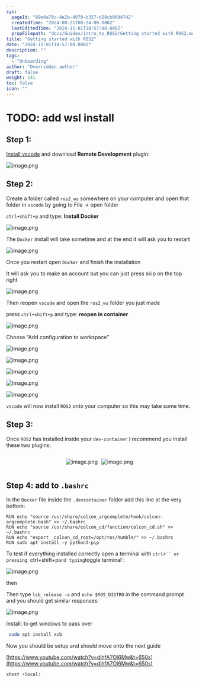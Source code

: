 ```yaml
---
sys:
  pageId: "89e0a78c-4e2b-4070-b327-d28cb0694742"
  createdTime: "2024-08-21T00:24:00.000Z"
  lastEditedTime: "2024-11-01T18:57:00.000Z"
  propFilepath: "docs/Guides/intro_to_ROS2/Getting started with ROS2.md"
title: "Getting started with ROS2"
date: "2024-11-01T18:57:00.000Z"
description: ""
tags:
  - "Onboarding"
author: "Overridden author"
draft: false
weight: 141
toc: false
icon: ""
---
```


# TODO: add wsl install

## Step 1:

[Install vscode](https://code.visualstudio.com/download) and download **Remote Development** plugin:

![image.png](https://prod-files-secure.s3.us-west-2.amazonaws.com/d518164a-d88e-44d1-a4ee-3adb3bd8bce0/efb52993-1881-4a40-b95e-6f020334f022/image.png?X-Amz-Algorithm=AWS4-HMAC-SHA256&X-Amz-Content-Sha256=UNSIGNED-PAYLOAD&X-Amz-Credential=ASIAZI2LB466RWVCLZF3%2F20250304%2Fus-west-2%2Fs3%2Faws4_request&X-Amz-Date=20250304T190217Z&X-Amz-Expires=3600&X-Amz-Security-Token=IQoJb3JpZ2luX2VjELv%2F%2F%2F%2F%2F%2F%2F%2F%2F%2FwEaCXVzLXdlc3QtMiJHMEUCIDO%2FXwT%2BRz7d%2FBF5SZXSSHcrw4%2BAGweeCo%2B00ici4n8vAiEAqH7oQ8WP5O17Nz1xl6spqIHfFRu8p9Eg509o9GCYrZUqiAQI9P%2F%2F%2F%2F%2F%2F%2F%2F%2F%2FARAAGgw2Mzc0MjMxODM4MDUiDJhwEvlPC0WBtlb7syrcA5bz3wWlm6vjiuxSNlGvn7lFXOsE0zHXwZvjqdyqAT%2B4DddizlHResvyfOXmjX3rEbyMGpf5W0K6BHGJF7I%2FMDd3umXsCK0X7A%2FeZ9LK1XI%2Fga8AJ6q0YYJpBHy6xHRky%2FgPW0BjZp5Op46xuORHeTLW3ISmuknDvCHFNmaL41%2FwBBS0a2mXto5Z%2BmR78%2FlJUKBCEeG2nMb8WNAgsYr4Q%2BB%2F9bycavTrw0EPEXPfzdp19JKzlcchbruxErOG1hNFMP3mj7ZL5u6PhTs%2FwIxTTeS7vd9%2BeYJLLdPxICVRccbjMoF9bNWDcnrI%2FBIaEEjF340iy%2FS3xuCb1csazHpSqPDlxKwESZgQZsyvSiu7S2mQor3fpBi07K4ZIOeI7A4ZZGikWAQ5Wt38KMdsHJnFD2ktxis9X%2BzPvvML4OzWtSj72TBfmDJzCc%2Bp%2BW%2BoDtjdXAtxMOXepoiduQXVSLR2yypNsh0kadqkf7DaeUP%2FsNKlq51ILH8gmL821nN6CvG0lV1TtbhfjEDBH8SLJUqvDFFAbUh6btvg6zBGzUQkGF7gCCs57fV6HIl52uV5gKHaYvx3rMtWhUEV5lRMfZRUstepe2wc%2B47DVF6pd%2FcckP16a%2BHAHXoy369xG0fBML%2BZnb4GOqUBs14B1t%2Faa3qEdu7Hk0pb%2F3ZHGAyGZ2VNIfB3eLlyeRrk6gvS%2B%2FQXVC4VfCkdSq5oCqJAGXZF1v1yWQkau5%2Bm7nsiCbLesuZc%2BOlOdtdyPEqY21tG3wXtJCp7caeAqQEpO5qLIUziPMEBtNmxuWAz9hDSYMIZ1yaA3PQV7pL6rcdB2gsgkEWQs%2Fm%2BDvoM4bV2gz89czxha1j567nWy8BnM5Xp7hCm&X-Amz-Signature=35b10d94d2256192254c6eca20781837c804130121672802ba4b395a6c7ec258&X-Amz-SignedHeaders=host&x-id=GetObject)

## Step 2:

Create a folder called `ros2_ws` somewhere on your computer and open that folder in `vscode` by going to File → open folder 

`ctrl+shift+p` and type: **Install Docker**

![image.png](https://prod-files-secure.s3.us-west-2.amazonaws.com/d518164a-d88e-44d1-a4ee-3adb3bd8bce0/2269dc0e-1cd5-47ff-bceb-c04ad9b2eab0/image.png?X-Amz-Algorithm=AWS4-HMAC-SHA256&X-Amz-Content-Sha256=UNSIGNED-PAYLOAD&X-Amz-Credential=ASIAZI2LB466RWVCLZF3%2F20250304%2Fus-west-2%2Fs3%2Faws4_request&X-Amz-Date=20250304T190217Z&X-Amz-Expires=3600&X-Amz-Security-Token=IQoJb3JpZ2luX2VjELv%2F%2F%2F%2F%2F%2F%2F%2F%2F%2FwEaCXVzLXdlc3QtMiJHMEUCIDO%2FXwT%2BRz7d%2FBF5SZXSSHcrw4%2BAGweeCo%2B00ici4n8vAiEAqH7oQ8WP5O17Nz1xl6spqIHfFRu8p9Eg509o9GCYrZUqiAQI9P%2F%2F%2F%2F%2F%2F%2F%2F%2F%2FARAAGgw2Mzc0MjMxODM4MDUiDJhwEvlPC0WBtlb7syrcA5bz3wWlm6vjiuxSNlGvn7lFXOsE0zHXwZvjqdyqAT%2B4DddizlHResvyfOXmjX3rEbyMGpf5W0K6BHGJF7I%2FMDd3umXsCK0X7A%2FeZ9LK1XI%2Fga8AJ6q0YYJpBHy6xHRky%2FgPW0BjZp5Op46xuORHeTLW3ISmuknDvCHFNmaL41%2FwBBS0a2mXto5Z%2BmR78%2FlJUKBCEeG2nMb8WNAgsYr4Q%2BB%2F9bycavTrw0EPEXPfzdp19JKzlcchbruxErOG1hNFMP3mj7ZL5u6PhTs%2FwIxTTeS7vd9%2BeYJLLdPxICVRccbjMoF9bNWDcnrI%2FBIaEEjF340iy%2FS3xuCb1csazHpSqPDlxKwESZgQZsyvSiu7S2mQor3fpBi07K4ZIOeI7A4ZZGikWAQ5Wt38KMdsHJnFD2ktxis9X%2BzPvvML4OzWtSj72TBfmDJzCc%2Bp%2BW%2BoDtjdXAtxMOXepoiduQXVSLR2yypNsh0kadqkf7DaeUP%2FsNKlq51ILH8gmL821nN6CvG0lV1TtbhfjEDBH8SLJUqvDFFAbUh6btvg6zBGzUQkGF7gCCs57fV6HIl52uV5gKHaYvx3rMtWhUEV5lRMfZRUstepe2wc%2B47DVF6pd%2FcckP16a%2BHAHXoy369xG0fBML%2BZnb4GOqUBs14B1t%2Faa3qEdu7Hk0pb%2F3ZHGAyGZ2VNIfB3eLlyeRrk6gvS%2B%2FQXVC4VfCkdSq5oCqJAGXZF1v1yWQkau5%2Bm7nsiCbLesuZc%2BOlOdtdyPEqY21tG3wXtJCp7caeAqQEpO5qLIUziPMEBtNmxuWAz9hDSYMIZ1yaA3PQV7pL6rcdB2gsgkEWQs%2Fm%2BDvoM4bV2gz89czxha1j567nWy8BnM5Xp7hCm&X-Amz-Signature=710af8611c6fb835e3e45ca498dc3698103147a5281bfd948a14775dc8680040&X-Amz-SignedHeaders=host&x-id=GetObject)

The `Docker` install will take sometime and at the end it will ask you to restart

![image.png](https://prod-files-secure.s3.us-west-2.amazonaws.com/d518164a-d88e-44d1-a4ee-3adb3bd8bce0/ed233f78-be33-4b1f-b89c-9c346c0e961e/image.png?X-Amz-Algorithm=AWS4-HMAC-SHA256&X-Amz-Content-Sha256=UNSIGNED-PAYLOAD&X-Amz-Credential=ASIAZI2LB466RWVCLZF3%2F20250304%2Fus-west-2%2Fs3%2Faws4_request&X-Amz-Date=20250304T190217Z&X-Amz-Expires=3600&X-Amz-Security-Token=IQoJb3JpZ2luX2VjELv%2F%2F%2F%2F%2F%2F%2F%2F%2F%2FwEaCXVzLXdlc3QtMiJHMEUCIDO%2FXwT%2BRz7d%2FBF5SZXSSHcrw4%2BAGweeCo%2B00ici4n8vAiEAqH7oQ8WP5O17Nz1xl6spqIHfFRu8p9Eg509o9GCYrZUqiAQI9P%2F%2F%2F%2F%2F%2F%2F%2F%2F%2FARAAGgw2Mzc0MjMxODM4MDUiDJhwEvlPC0WBtlb7syrcA5bz3wWlm6vjiuxSNlGvn7lFXOsE0zHXwZvjqdyqAT%2B4DddizlHResvyfOXmjX3rEbyMGpf5W0K6BHGJF7I%2FMDd3umXsCK0X7A%2FeZ9LK1XI%2Fga8AJ6q0YYJpBHy6xHRky%2FgPW0BjZp5Op46xuORHeTLW3ISmuknDvCHFNmaL41%2FwBBS0a2mXto5Z%2BmR78%2FlJUKBCEeG2nMb8WNAgsYr4Q%2BB%2F9bycavTrw0EPEXPfzdp19JKzlcchbruxErOG1hNFMP3mj7ZL5u6PhTs%2FwIxTTeS7vd9%2BeYJLLdPxICVRccbjMoF9bNWDcnrI%2FBIaEEjF340iy%2FS3xuCb1csazHpSqPDlxKwESZgQZsyvSiu7S2mQor3fpBi07K4ZIOeI7A4ZZGikWAQ5Wt38KMdsHJnFD2ktxis9X%2BzPvvML4OzWtSj72TBfmDJzCc%2Bp%2BW%2BoDtjdXAtxMOXepoiduQXVSLR2yypNsh0kadqkf7DaeUP%2FsNKlq51ILH8gmL821nN6CvG0lV1TtbhfjEDBH8SLJUqvDFFAbUh6btvg6zBGzUQkGF7gCCs57fV6HIl52uV5gKHaYvx3rMtWhUEV5lRMfZRUstepe2wc%2B47DVF6pd%2FcckP16a%2BHAHXoy369xG0fBML%2BZnb4GOqUBs14B1t%2Faa3qEdu7Hk0pb%2F3ZHGAyGZ2VNIfB3eLlyeRrk6gvS%2B%2FQXVC4VfCkdSq5oCqJAGXZF1v1yWQkau5%2Bm7nsiCbLesuZc%2BOlOdtdyPEqY21tG3wXtJCp7caeAqQEpO5qLIUziPMEBtNmxuWAz9hDSYMIZ1yaA3PQV7pL6rcdB2gsgkEWQs%2Fm%2BDvoM4bV2gz89czxha1j567nWy8BnM5Xp7hCm&X-Amz-Signature=ba9d5dbde8f4fd3c63128631901b50034c362c14b08aec220978d2df47279436&X-Amz-SignedHeaders=host&x-id=GetObject)

Once you restart open `Docker` and finish the installation

It will ask you to make an account but you can just press skip on the top right

![image.png](https://prod-files-secure.s3.us-west-2.amazonaws.com/d518164a-d88e-44d1-a4ee-3adb3bd8bce0/21010ad9-1659-4fd9-9f59-9932a09b2a3d/image.png?X-Amz-Algorithm=AWS4-HMAC-SHA256&X-Amz-Content-Sha256=UNSIGNED-PAYLOAD&X-Amz-Credential=ASIAZI2LB466RWVCLZF3%2F20250304%2Fus-west-2%2Fs3%2Faws4_request&X-Amz-Date=20250304T190217Z&X-Amz-Expires=3600&X-Amz-Security-Token=IQoJb3JpZ2luX2VjELv%2F%2F%2F%2F%2F%2F%2F%2F%2F%2FwEaCXVzLXdlc3QtMiJHMEUCIDO%2FXwT%2BRz7d%2FBF5SZXSSHcrw4%2BAGweeCo%2B00ici4n8vAiEAqH7oQ8WP5O17Nz1xl6spqIHfFRu8p9Eg509o9GCYrZUqiAQI9P%2F%2F%2F%2F%2F%2F%2F%2F%2F%2FARAAGgw2Mzc0MjMxODM4MDUiDJhwEvlPC0WBtlb7syrcA5bz3wWlm6vjiuxSNlGvn7lFXOsE0zHXwZvjqdyqAT%2B4DddizlHResvyfOXmjX3rEbyMGpf5W0K6BHGJF7I%2FMDd3umXsCK0X7A%2FeZ9LK1XI%2Fga8AJ6q0YYJpBHy6xHRky%2FgPW0BjZp5Op46xuORHeTLW3ISmuknDvCHFNmaL41%2FwBBS0a2mXto5Z%2BmR78%2FlJUKBCEeG2nMb8WNAgsYr4Q%2BB%2F9bycavTrw0EPEXPfzdp19JKzlcchbruxErOG1hNFMP3mj7ZL5u6PhTs%2FwIxTTeS7vd9%2BeYJLLdPxICVRccbjMoF9bNWDcnrI%2FBIaEEjF340iy%2FS3xuCb1csazHpSqPDlxKwESZgQZsyvSiu7S2mQor3fpBi07K4ZIOeI7A4ZZGikWAQ5Wt38KMdsHJnFD2ktxis9X%2BzPvvML4OzWtSj72TBfmDJzCc%2Bp%2BW%2BoDtjdXAtxMOXepoiduQXVSLR2yypNsh0kadqkf7DaeUP%2FsNKlq51ILH8gmL821nN6CvG0lV1TtbhfjEDBH8SLJUqvDFFAbUh6btvg6zBGzUQkGF7gCCs57fV6HIl52uV5gKHaYvx3rMtWhUEV5lRMfZRUstepe2wc%2B47DVF6pd%2FcckP16a%2BHAHXoy369xG0fBML%2BZnb4GOqUBs14B1t%2Faa3qEdu7Hk0pb%2F3ZHGAyGZ2VNIfB3eLlyeRrk6gvS%2B%2FQXVC4VfCkdSq5oCqJAGXZF1v1yWQkau5%2Bm7nsiCbLesuZc%2BOlOdtdyPEqY21tG3wXtJCp7caeAqQEpO5qLIUziPMEBtNmxuWAz9hDSYMIZ1yaA3PQV7pL6rcdB2gsgkEWQs%2Fm%2BDvoM4bV2gz89czxha1j567nWy8BnM5Xp7hCm&X-Amz-Signature=efcd69a79e30c2d7d010592ed5b30a916c8357f74abd3ea58505dd47402f6059&X-Amz-SignedHeaders=host&x-id=GetObject)

Then reopen `vscode` and open the `ros2_ws` folder you just made

press `ctrl+shift+p` and type: **reopen in container**

![image.png](https://prod-files-secure.s3.us-west-2.amazonaws.com/d518164a-d88e-44d1-a4ee-3adb3bd8bce0/4e93b8c2-41ad-488c-8095-c74205196118/image.png?X-Amz-Algorithm=AWS4-HMAC-SHA256&X-Amz-Content-Sha256=UNSIGNED-PAYLOAD&X-Amz-Credential=ASIAZI2LB466RWVCLZF3%2F20250304%2Fus-west-2%2Fs3%2Faws4_request&X-Amz-Date=20250304T190217Z&X-Amz-Expires=3600&X-Amz-Security-Token=IQoJb3JpZ2luX2VjELv%2F%2F%2F%2F%2F%2F%2F%2F%2F%2FwEaCXVzLXdlc3QtMiJHMEUCIDO%2FXwT%2BRz7d%2FBF5SZXSSHcrw4%2BAGweeCo%2B00ici4n8vAiEAqH7oQ8WP5O17Nz1xl6spqIHfFRu8p9Eg509o9GCYrZUqiAQI9P%2F%2F%2F%2F%2F%2F%2F%2F%2F%2FARAAGgw2Mzc0MjMxODM4MDUiDJhwEvlPC0WBtlb7syrcA5bz3wWlm6vjiuxSNlGvn7lFXOsE0zHXwZvjqdyqAT%2B4DddizlHResvyfOXmjX3rEbyMGpf5W0K6BHGJF7I%2FMDd3umXsCK0X7A%2FeZ9LK1XI%2Fga8AJ6q0YYJpBHy6xHRky%2FgPW0BjZp5Op46xuORHeTLW3ISmuknDvCHFNmaL41%2FwBBS0a2mXto5Z%2BmR78%2FlJUKBCEeG2nMb8WNAgsYr4Q%2BB%2F9bycavTrw0EPEXPfzdp19JKzlcchbruxErOG1hNFMP3mj7ZL5u6PhTs%2FwIxTTeS7vd9%2BeYJLLdPxICVRccbjMoF9bNWDcnrI%2FBIaEEjF340iy%2FS3xuCb1csazHpSqPDlxKwESZgQZsyvSiu7S2mQor3fpBi07K4ZIOeI7A4ZZGikWAQ5Wt38KMdsHJnFD2ktxis9X%2BzPvvML4OzWtSj72TBfmDJzCc%2Bp%2BW%2BoDtjdXAtxMOXepoiduQXVSLR2yypNsh0kadqkf7DaeUP%2FsNKlq51ILH8gmL821nN6CvG0lV1TtbhfjEDBH8SLJUqvDFFAbUh6btvg6zBGzUQkGF7gCCs57fV6HIl52uV5gKHaYvx3rMtWhUEV5lRMfZRUstepe2wc%2B47DVF6pd%2FcckP16a%2BHAHXoy369xG0fBML%2BZnb4GOqUBs14B1t%2Faa3qEdu7Hk0pb%2F3ZHGAyGZ2VNIfB3eLlyeRrk6gvS%2B%2FQXVC4VfCkdSq5oCqJAGXZF1v1yWQkau5%2Bm7nsiCbLesuZc%2BOlOdtdyPEqY21tG3wXtJCp7caeAqQEpO5qLIUziPMEBtNmxuWAz9hDSYMIZ1yaA3PQV7pL6rcdB2gsgkEWQs%2Fm%2BDvoM4bV2gz89czxha1j567nWy8BnM5Xp7hCm&X-Amz-Signature=12eccf3b8cb743603e73f695c54ef2d009e39106cf80bb0079fb8554e78d6e18&X-Amz-SignedHeaders=host&x-id=GetObject)

Choose “Add configuration to workspace”

![image.png](https://prod-files-secure.s3.us-west-2.amazonaws.com/d518164a-d88e-44d1-a4ee-3adb3bd8bce0/9560b282-5060-4989-ba37-97e7b2c22476/image.png?X-Amz-Algorithm=AWS4-HMAC-SHA256&X-Amz-Content-Sha256=UNSIGNED-PAYLOAD&X-Amz-Credential=ASIAZI2LB466RWVCLZF3%2F20250304%2Fus-west-2%2Fs3%2Faws4_request&X-Amz-Date=20250304T190217Z&X-Amz-Expires=3600&X-Amz-Security-Token=IQoJb3JpZ2luX2VjELv%2F%2F%2F%2F%2F%2F%2F%2F%2F%2FwEaCXVzLXdlc3QtMiJHMEUCIDO%2FXwT%2BRz7d%2FBF5SZXSSHcrw4%2BAGweeCo%2B00ici4n8vAiEAqH7oQ8WP5O17Nz1xl6spqIHfFRu8p9Eg509o9GCYrZUqiAQI9P%2F%2F%2F%2F%2F%2F%2F%2F%2F%2FARAAGgw2Mzc0MjMxODM4MDUiDJhwEvlPC0WBtlb7syrcA5bz3wWlm6vjiuxSNlGvn7lFXOsE0zHXwZvjqdyqAT%2B4DddizlHResvyfOXmjX3rEbyMGpf5W0K6BHGJF7I%2FMDd3umXsCK0X7A%2FeZ9LK1XI%2Fga8AJ6q0YYJpBHy6xHRky%2FgPW0BjZp5Op46xuORHeTLW3ISmuknDvCHFNmaL41%2FwBBS0a2mXto5Z%2BmR78%2FlJUKBCEeG2nMb8WNAgsYr4Q%2BB%2F9bycavTrw0EPEXPfzdp19JKzlcchbruxErOG1hNFMP3mj7ZL5u6PhTs%2FwIxTTeS7vd9%2BeYJLLdPxICVRccbjMoF9bNWDcnrI%2FBIaEEjF340iy%2FS3xuCb1csazHpSqPDlxKwESZgQZsyvSiu7S2mQor3fpBi07K4ZIOeI7A4ZZGikWAQ5Wt38KMdsHJnFD2ktxis9X%2BzPvvML4OzWtSj72TBfmDJzCc%2Bp%2BW%2BoDtjdXAtxMOXepoiduQXVSLR2yypNsh0kadqkf7DaeUP%2FsNKlq51ILH8gmL821nN6CvG0lV1TtbhfjEDBH8SLJUqvDFFAbUh6btvg6zBGzUQkGF7gCCs57fV6HIl52uV5gKHaYvx3rMtWhUEV5lRMfZRUstepe2wc%2B47DVF6pd%2FcckP16a%2BHAHXoy369xG0fBML%2BZnb4GOqUBs14B1t%2Faa3qEdu7Hk0pb%2F3ZHGAyGZ2VNIfB3eLlyeRrk6gvS%2B%2FQXVC4VfCkdSq5oCqJAGXZF1v1yWQkau5%2Bm7nsiCbLesuZc%2BOlOdtdyPEqY21tG3wXtJCp7caeAqQEpO5qLIUziPMEBtNmxuWAz9hDSYMIZ1yaA3PQV7pL6rcdB2gsgkEWQs%2Fm%2BDvoM4bV2gz89czxha1j567nWy8BnM5Xp7hCm&X-Amz-Signature=926ba9704b8ecdb889ad2a49a27c72f81086f36bb6c362d2b62fce90208fce10&X-Amz-SignedHeaders=host&x-id=GetObject)

![image.png](https://prod-files-secure.s3.us-west-2.amazonaws.com/d518164a-d88e-44d1-a4ee-3adb3bd8bce0/2ee63f81-886b-48e8-a553-dc6e5eac99e4/image.png?X-Amz-Algorithm=AWS4-HMAC-SHA256&X-Amz-Content-Sha256=UNSIGNED-PAYLOAD&X-Amz-Credential=ASIAZI2LB466RWVCLZF3%2F20250304%2Fus-west-2%2Fs3%2Faws4_request&X-Amz-Date=20250304T190217Z&X-Amz-Expires=3600&X-Amz-Security-Token=IQoJb3JpZ2luX2VjELv%2F%2F%2F%2F%2F%2F%2F%2F%2F%2FwEaCXVzLXdlc3QtMiJHMEUCIDO%2FXwT%2BRz7d%2FBF5SZXSSHcrw4%2BAGweeCo%2B00ici4n8vAiEAqH7oQ8WP5O17Nz1xl6spqIHfFRu8p9Eg509o9GCYrZUqiAQI9P%2F%2F%2F%2F%2F%2F%2F%2F%2F%2FARAAGgw2Mzc0MjMxODM4MDUiDJhwEvlPC0WBtlb7syrcA5bz3wWlm6vjiuxSNlGvn7lFXOsE0zHXwZvjqdyqAT%2B4DddizlHResvyfOXmjX3rEbyMGpf5W0K6BHGJF7I%2FMDd3umXsCK0X7A%2FeZ9LK1XI%2Fga8AJ6q0YYJpBHy6xHRky%2FgPW0BjZp5Op46xuORHeTLW3ISmuknDvCHFNmaL41%2FwBBS0a2mXto5Z%2BmR78%2FlJUKBCEeG2nMb8WNAgsYr4Q%2BB%2F9bycavTrw0EPEXPfzdp19JKzlcchbruxErOG1hNFMP3mj7ZL5u6PhTs%2FwIxTTeS7vd9%2BeYJLLdPxICVRccbjMoF9bNWDcnrI%2FBIaEEjF340iy%2FS3xuCb1csazHpSqPDlxKwESZgQZsyvSiu7S2mQor3fpBi07K4ZIOeI7A4ZZGikWAQ5Wt38KMdsHJnFD2ktxis9X%2BzPvvML4OzWtSj72TBfmDJzCc%2Bp%2BW%2BoDtjdXAtxMOXepoiduQXVSLR2yypNsh0kadqkf7DaeUP%2FsNKlq51ILH8gmL821nN6CvG0lV1TtbhfjEDBH8SLJUqvDFFAbUh6btvg6zBGzUQkGF7gCCs57fV6HIl52uV5gKHaYvx3rMtWhUEV5lRMfZRUstepe2wc%2B47DVF6pd%2FcckP16a%2BHAHXoy369xG0fBML%2BZnb4GOqUBs14B1t%2Faa3qEdu7Hk0pb%2F3ZHGAyGZ2VNIfB3eLlyeRrk6gvS%2B%2FQXVC4VfCkdSq5oCqJAGXZF1v1yWQkau5%2Bm7nsiCbLesuZc%2BOlOdtdyPEqY21tG3wXtJCp7caeAqQEpO5qLIUziPMEBtNmxuWAz9hDSYMIZ1yaA3PQV7pL6rcdB2gsgkEWQs%2Fm%2BDvoM4bV2gz89czxha1j567nWy8BnM5Xp7hCm&X-Amz-Signature=ff61b87d10cb0355ee6d79ceb60dfc2d8677069ca19be78071bdaeba1111ac5c&X-Amz-SignedHeaders=host&x-id=GetObject)

![image.png](https://prod-files-secure.s3.us-west-2.amazonaws.com/d518164a-d88e-44d1-a4ee-3adb3bd8bce0/ae1580b2-b048-407e-aed9-b584224a7a04/image.png?X-Amz-Algorithm=AWS4-HMAC-SHA256&X-Amz-Content-Sha256=UNSIGNED-PAYLOAD&X-Amz-Credential=ASIAZI2LB466RWVCLZF3%2F20250304%2Fus-west-2%2Fs3%2Faws4_request&X-Amz-Date=20250304T190217Z&X-Amz-Expires=3600&X-Amz-Security-Token=IQoJb3JpZ2luX2VjELv%2F%2F%2F%2F%2F%2F%2F%2F%2F%2FwEaCXVzLXdlc3QtMiJHMEUCIDO%2FXwT%2BRz7d%2FBF5SZXSSHcrw4%2BAGweeCo%2B00ici4n8vAiEAqH7oQ8WP5O17Nz1xl6spqIHfFRu8p9Eg509o9GCYrZUqiAQI9P%2F%2F%2F%2F%2F%2F%2F%2F%2F%2FARAAGgw2Mzc0MjMxODM4MDUiDJhwEvlPC0WBtlb7syrcA5bz3wWlm6vjiuxSNlGvn7lFXOsE0zHXwZvjqdyqAT%2B4DddizlHResvyfOXmjX3rEbyMGpf5W0K6BHGJF7I%2FMDd3umXsCK0X7A%2FeZ9LK1XI%2Fga8AJ6q0YYJpBHy6xHRky%2FgPW0BjZp5Op46xuORHeTLW3ISmuknDvCHFNmaL41%2FwBBS0a2mXto5Z%2BmR78%2FlJUKBCEeG2nMb8WNAgsYr4Q%2BB%2F9bycavTrw0EPEXPfzdp19JKzlcchbruxErOG1hNFMP3mj7ZL5u6PhTs%2FwIxTTeS7vd9%2BeYJLLdPxICVRccbjMoF9bNWDcnrI%2FBIaEEjF340iy%2FS3xuCb1csazHpSqPDlxKwESZgQZsyvSiu7S2mQor3fpBi07K4ZIOeI7A4ZZGikWAQ5Wt38KMdsHJnFD2ktxis9X%2BzPvvML4OzWtSj72TBfmDJzCc%2Bp%2BW%2BoDtjdXAtxMOXepoiduQXVSLR2yypNsh0kadqkf7DaeUP%2FsNKlq51ILH8gmL821nN6CvG0lV1TtbhfjEDBH8SLJUqvDFFAbUh6btvg6zBGzUQkGF7gCCs57fV6HIl52uV5gKHaYvx3rMtWhUEV5lRMfZRUstepe2wc%2B47DVF6pd%2FcckP16a%2BHAHXoy369xG0fBML%2BZnb4GOqUBs14B1t%2Faa3qEdu7Hk0pb%2F3ZHGAyGZ2VNIfB3eLlyeRrk6gvS%2B%2FQXVC4VfCkdSq5oCqJAGXZF1v1yWQkau5%2Bm7nsiCbLesuZc%2BOlOdtdyPEqY21tG3wXtJCp7caeAqQEpO5qLIUziPMEBtNmxuWAz9hDSYMIZ1yaA3PQV7pL6rcdB2gsgkEWQs%2Fm%2BDvoM4bV2gz89czxha1j567nWy8BnM5Xp7hCm&X-Amz-Signature=0a3146b061b96a7d9ba3820ed6bb087dbb0cf1fd72c60d6c631ebb6c169d0578&X-Amz-SignedHeaders=host&x-id=GetObject)

![image.png](https://prod-files-secure.s3.us-west-2.amazonaws.com/d518164a-d88e-44d1-a4ee-3adb3bd8bce0/53255b28-f75e-430f-b9e3-c0ac8577e42b/image.png?X-Amz-Algorithm=AWS4-HMAC-SHA256&X-Amz-Content-Sha256=UNSIGNED-PAYLOAD&X-Amz-Credential=ASIAZI2LB466RWVCLZF3%2F20250304%2Fus-west-2%2Fs3%2Faws4_request&X-Amz-Date=20250304T190217Z&X-Amz-Expires=3600&X-Amz-Security-Token=IQoJb3JpZ2luX2VjELv%2F%2F%2F%2F%2F%2F%2F%2F%2F%2FwEaCXVzLXdlc3QtMiJHMEUCIDO%2FXwT%2BRz7d%2FBF5SZXSSHcrw4%2BAGweeCo%2B00ici4n8vAiEAqH7oQ8WP5O17Nz1xl6spqIHfFRu8p9Eg509o9GCYrZUqiAQI9P%2F%2F%2F%2F%2F%2F%2F%2F%2F%2FARAAGgw2Mzc0MjMxODM4MDUiDJhwEvlPC0WBtlb7syrcA5bz3wWlm6vjiuxSNlGvn7lFXOsE0zHXwZvjqdyqAT%2B4DddizlHResvyfOXmjX3rEbyMGpf5W0K6BHGJF7I%2FMDd3umXsCK0X7A%2FeZ9LK1XI%2Fga8AJ6q0YYJpBHy6xHRky%2FgPW0BjZp5Op46xuORHeTLW3ISmuknDvCHFNmaL41%2FwBBS0a2mXto5Z%2BmR78%2FlJUKBCEeG2nMb8WNAgsYr4Q%2BB%2F9bycavTrw0EPEXPfzdp19JKzlcchbruxErOG1hNFMP3mj7ZL5u6PhTs%2FwIxTTeS7vd9%2BeYJLLdPxICVRccbjMoF9bNWDcnrI%2FBIaEEjF340iy%2FS3xuCb1csazHpSqPDlxKwESZgQZsyvSiu7S2mQor3fpBi07K4ZIOeI7A4ZZGikWAQ5Wt38KMdsHJnFD2ktxis9X%2BzPvvML4OzWtSj72TBfmDJzCc%2Bp%2BW%2BoDtjdXAtxMOXepoiduQXVSLR2yypNsh0kadqkf7DaeUP%2FsNKlq51ILH8gmL821nN6CvG0lV1TtbhfjEDBH8SLJUqvDFFAbUh6btvg6zBGzUQkGF7gCCs57fV6HIl52uV5gKHaYvx3rMtWhUEV5lRMfZRUstepe2wc%2B47DVF6pd%2FcckP16a%2BHAHXoy369xG0fBML%2BZnb4GOqUBs14B1t%2Faa3qEdu7Hk0pb%2F3ZHGAyGZ2VNIfB3eLlyeRrk6gvS%2B%2FQXVC4VfCkdSq5oCqJAGXZF1v1yWQkau5%2Bm7nsiCbLesuZc%2BOlOdtdyPEqY21tG3wXtJCp7caeAqQEpO5qLIUziPMEBtNmxuWAz9hDSYMIZ1yaA3PQV7pL6rcdB2gsgkEWQs%2Fm%2BDvoM4bV2gz89czxha1j567nWy8BnM5Xp7hCm&X-Amz-Signature=0a8fb8ad1b684755817456fa07930dea99cf7a15f4f386bb6ddf09c3614ed4e7&X-Amz-SignedHeaders=host&x-id=GetObject)

![image.png](https://prod-files-secure.s3.us-west-2.amazonaws.com/d518164a-d88e-44d1-a4ee-3adb3bd8bce0/7c562767-5af9-4ffb-97d1-327bcdf4ee00/image.png?X-Amz-Algorithm=AWS4-HMAC-SHA256&X-Amz-Content-Sha256=UNSIGNED-PAYLOAD&X-Amz-Credential=ASIAZI2LB466RWVCLZF3%2F20250304%2Fus-west-2%2Fs3%2Faws4_request&X-Amz-Date=20250304T190217Z&X-Amz-Expires=3600&X-Amz-Security-Token=IQoJb3JpZ2luX2VjELv%2F%2F%2F%2F%2F%2F%2F%2F%2F%2FwEaCXVzLXdlc3QtMiJHMEUCIDO%2FXwT%2BRz7d%2FBF5SZXSSHcrw4%2BAGweeCo%2B00ici4n8vAiEAqH7oQ8WP5O17Nz1xl6spqIHfFRu8p9Eg509o9GCYrZUqiAQI9P%2F%2F%2F%2F%2F%2F%2F%2F%2F%2FARAAGgw2Mzc0MjMxODM4MDUiDJhwEvlPC0WBtlb7syrcA5bz3wWlm6vjiuxSNlGvn7lFXOsE0zHXwZvjqdyqAT%2B4DddizlHResvyfOXmjX3rEbyMGpf5W0K6BHGJF7I%2FMDd3umXsCK0X7A%2FeZ9LK1XI%2Fga8AJ6q0YYJpBHy6xHRky%2FgPW0BjZp5Op46xuORHeTLW3ISmuknDvCHFNmaL41%2FwBBS0a2mXto5Z%2BmR78%2FlJUKBCEeG2nMb8WNAgsYr4Q%2BB%2F9bycavTrw0EPEXPfzdp19JKzlcchbruxErOG1hNFMP3mj7ZL5u6PhTs%2FwIxTTeS7vd9%2BeYJLLdPxICVRccbjMoF9bNWDcnrI%2FBIaEEjF340iy%2FS3xuCb1csazHpSqPDlxKwESZgQZsyvSiu7S2mQor3fpBi07K4ZIOeI7A4ZZGikWAQ5Wt38KMdsHJnFD2ktxis9X%2BzPvvML4OzWtSj72TBfmDJzCc%2Bp%2BW%2BoDtjdXAtxMOXepoiduQXVSLR2yypNsh0kadqkf7DaeUP%2FsNKlq51ILH8gmL821nN6CvG0lV1TtbhfjEDBH8SLJUqvDFFAbUh6btvg6zBGzUQkGF7gCCs57fV6HIl52uV5gKHaYvx3rMtWhUEV5lRMfZRUstepe2wc%2B47DVF6pd%2FcckP16a%2BHAHXoy369xG0fBML%2BZnb4GOqUBs14B1t%2Faa3qEdu7Hk0pb%2F3ZHGAyGZ2VNIfB3eLlyeRrk6gvS%2B%2FQXVC4VfCkdSq5oCqJAGXZF1v1yWQkau5%2Bm7nsiCbLesuZc%2BOlOdtdyPEqY21tG3wXtJCp7caeAqQEpO5qLIUziPMEBtNmxuWAz9hDSYMIZ1yaA3PQV7pL6rcdB2gsgkEWQs%2Fm%2BDvoM4bV2gz89czxha1j567nWy8BnM5Xp7hCm&X-Amz-Signature=4eecf8f71507925a62d3bfced2684938e0285f236852820ff9793ef620520f8d&X-Amz-SignedHeaders=host&x-id=GetObject)

`vscode` will now install `ROS2` onto your computer so this may take some time.

## Step 3:

Once `ROS2` has installed inside your `dev-container` I recommend you install these two plugins:

<div style="display: flex;flex-direction: row; column-gap:10px; max-width: 630px;justify-content: center;">
<div>

![image.png](https://prod-files-secure.s3.us-west-2.amazonaws.com/d518164a-d88e-44d1-a4ee-3adb3bd8bce0/3fc3d550-5a54-4ba1-ba6b-faa01cdb7369/image.png?X-Amz-Algorithm=AWS4-HMAC-SHA256&X-Amz-Content-Sha256=UNSIGNED-PAYLOAD&X-Amz-Credential=ASIAZI2LB466ZIEO3DSG%2F20250304%2Fus-west-2%2Fs3%2Faws4_request&X-Amz-Date=20250304T190224Z&X-Amz-Expires=3600&X-Amz-Security-Token=IQoJb3JpZ2luX2VjELv%2F%2F%2F%2F%2F%2F%2F%2F%2F%2FwEaCXVzLXdlc3QtMiJIMEYCIQC7%2FWj8MVSX8eL9Ic6F5gfnwSeyOxHVvGp5XYZDwDLTBAIhAK7QhZhkIa4WkRuLcatXFNjwSs%2BUBkCwIhuK0fEAMt71KogECPT%2F%2F%2F%2F%2F%2F%2F%2F%2F%2FwEQABoMNjM3NDIzMTgzODA1Igx8dowkwtCAlCEk5Ygq3APc%2FUg3fkORt9q5yKKLD0S582OFq6GaKPZ3m%2Bmh6L1AE5atKHUSLMkRwQO8jKBBR%2FX%2FBT9wzFfkjDARsdTX86Tc4Y%2Bn2euwby21L6YDsVoBLdVVmRD3sP2Uh5XhPEDoNv8ByR%2BEIh%2BtMwFGhEYaCQwEEVm3qp7mBZdp6vKzbYOuAEy4baRnobk2bIzEvrKVA4TBBp9urx%2FeUx6omtPLLDpYENGZFf%2B5%2B4VpNjP3VXCQzuZtm6bxlIzWLmYcCdbpv5nY5zqyEJEc1uCLdfsScgznFLrcCYgf%2F47cFdLPyuvfwEj5UyWlhDKrsWr2XBXNyYvuyA8WGKgECBxQW7b3azLMCiFhY4HBCkxGyVdjthBWbp5b%2Baj6HJAKivIcROQQKI62rJT6x63Rw650p1%2Bz93CVaoLnYsPHJgfRa%2Fw8wa5Xq6Y3MZmErmWrB9S%2BqHsZIdhGkmZbgMY7sFMST7nv2C7FZPWWpn2aRrf2TW2Oup4cW2CD1wLP5ZKQJw8FO3zSuzAKl8ZqHc4i1FT%2F4ZsM67AtDebBxqgSFijqrLmTe4O0qM%2Ff7ZEk%2FoT2mEq9J5Ere7MYeZgzZzANXI3FJgXwr%2FVOTb3eBqXzpMbXBb5ulQ9cVvGU%2BY2WyUe0y3wjfTCEmp2%2BBjqkARphs4rzf5xcD9785i%2F6g0xxGDIxpOygERBseSk6bW6btZjdeBS2W5Ov9j%2BB%2FxXy895aoetz7J99iJVNzmJCD%2FVhO7tZzJ6MATB7SlPMkef%2BWeMlJdXcVQcTXx1g%2FnHxQfQJCXciUx09DbmeJ0QLySHu5rjgj6siOQ1Z40AMbQaKZhWc11mWGAK1KrT2A9P%2FuVZM1KdvZu8fFaeete9wLkvWQVBF&X-Amz-Signature=5eaf9c0d99c0725a29262cf85d0b20d00f07f1e83a3027af0f6b482ba84d667f&X-Amz-SignedHeaders=host&x-id=GetObject)

</div>
<div>

![image.png](https://prod-files-secure.s3.us-west-2.amazonaws.com/d518164a-d88e-44d1-a4ee-3adb3bd8bce0/d994cc66-13c2-4093-a5a3-f84cf4601a82/image.png?X-Amz-Algorithm=AWS4-HMAC-SHA256&X-Amz-Content-Sha256=UNSIGNED-PAYLOAD&X-Amz-Credential=ASIAZI2LB4663FR433BK%2F20250304%2Fus-west-2%2Fs3%2Faws4_request&X-Amz-Date=20250304T190225Z&X-Amz-Expires=3600&X-Amz-Security-Token=IQoJb3JpZ2luX2VjELv%2F%2F%2F%2F%2F%2F%2F%2F%2F%2FwEaCXVzLXdlc3QtMiJHMEUCIHPOYzHp3%2BEccOKABajIKacie4oi6fqcZBSi2ja4ABLFAiEA%2Bf5pxRgh34%2BIYeuaFsz59S%2FvSeMrzAGgkYi%2Fyg4vaTcqiAQI9P%2F%2F%2F%2F%2F%2F%2F%2F%2F%2FARAAGgw2Mzc0MjMxODM4MDUiDLDY78s9HWb87GLjISrcA0yP9rOC0n8hBaIinvSz4N3qQBDmyeoj%2FUSS%2BwDA5AKE%2BQCuNGM2KMCKig780dXXQlzJ4InejAAS%2BHOL6alz%2F2exnL259Hk18mjfsFjVHYr6%2FgQwokQzJBRm1E%2B4TcgBdEyisJifOGoD%2BsQyOrf001ALjtyF4YVocLtW9Yqd15AW68%2B2dtpMZvV2ehekKHVBaGfpLHos3TE82mCttzdLp5SktRWyONnInU2tqI3%2FBX%2Bcma4zMrX8AovWPpDncQ6CXopydTPcAVAFCLE42U1yBkzC12o%2FVXA%2FEDoGPHpv4p%2FHyPmAQiBbdbMl8ZwmJA1%2FtUTd%2B1BjTPCUn9UUjfbX2ImSUibp0yjGNOh2RD5NW78NLIg%2Bh%2BuGK8C1V7Ml44WCiN50Yr9eCm9SvriKzCZyk3MXPwC%2F2Pe7ymokL7A3G%2FVh2JtR5ilkid%2BtPHH%2F3DkJkaV33YCRm0wZWxFyoKPbYCjMaAjt6Fpa7y6eo6YpLMoC4bhaGn5o3a%2BItEHTZgh4T40v6IfF0jWQ9aoN8FdFMDwf6e2s6JVfxTRAI9XT%2B0oXN%2BgzmEUDFaM68J1F7xwHvma9wCBzgBp0gmnKyU4Gwub9LXpPqI%2B7vgZIdh0W3vwHqDUsHVrmYFlQN30lMLOZnb4GOqUBOicTZWRsmGafnhbWxGN1rMO3NM5Kb%2BqxVoQzRHfZLJAKr4%2Fy0Xe2nv%2FLVtgobJkC5WxIV8C46V1fgmY3PBASx3%2ByH2vbFwOFpKd519wOVADroEfGMcmuSJRGDaK3muK7b2%2FnYCH7qTKlI5B2EatW7eBs0ZdYxflsSc3o92iu%2BarVlBYG0YYxxlmw5z0XDMX2dUMSt2wketRLWBaONsDW3AYg7t4N&X-Amz-Signature=e06f3c6462b2bdee1077c2c302898d8816c0bfc394cdf743e790d391555ee966&X-Amz-SignedHeaders=host&x-id=GetObject)

</div>
</div>

## Step 4: add to `.bashrc`

In the `Docker` file inside the `.devcontainer` folder add this line at the very bottom: 

```docker
RUN echo "source /usr/share/colcon_argcomplete/hook/colcon-argcomplete.bash" >> ~/.bashrc
RUN echo "source /usr/share/colcon_cd/function/colcon_cd.sh" >> ~/.bashrc
RUN echo "export _colcon_cd_root=/opt/ros/humble/" >> ~/.bashrc
RUN sudo apt install -y python3-pip 
```

To test if everything installed correctly open a terminal with `ctrl+`` or pressing `ctrl+shift+p` and typing `toggle terminal`:

![image.png](https://prod-files-secure.s3.us-west-2.amazonaws.com/d518164a-d88e-44d1-a4ee-3adb3bd8bce0/6a4943d8-b04e-4c02-9a58-775f3384d1a5/image.png?X-Amz-Algorithm=AWS4-HMAC-SHA256&X-Amz-Content-Sha256=UNSIGNED-PAYLOAD&X-Amz-Credential=ASIAZI2LB466RWVCLZF3%2F20250304%2Fus-west-2%2Fs3%2Faws4_request&X-Amz-Date=20250304T190217Z&X-Amz-Expires=3600&X-Amz-Security-Token=IQoJb3JpZ2luX2VjELv%2F%2F%2F%2F%2F%2F%2F%2F%2F%2FwEaCXVzLXdlc3QtMiJHMEUCIDO%2FXwT%2BRz7d%2FBF5SZXSSHcrw4%2BAGweeCo%2B00ici4n8vAiEAqH7oQ8WP5O17Nz1xl6spqIHfFRu8p9Eg509o9GCYrZUqiAQI9P%2F%2F%2F%2F%2F%2F%2F%2F%2F%2FARAAGgw2Mzc0MjMxODM4MDUiDJhwEvlPC0WBtlb7syrcA5bz3wWlm6vjiuxSNlGvn7lFXOsE0zHXwZvjqdyqAT%2B4DddizlHResvyfOXmjX3rEbyMGpf5W0K6BHGJF7I%2FMDd3umXsCK0X7A%2FeZ9LK1XI%2Fga8AJ6q0YYJpBHy6xHRky%2FgPW0BjZp5Op46xuORHeTLW3ISmuknDvCHFNmaL41%2FwBBS0a2mXto5Z%2BmR78%2FlJUKBCEeG2nMb8WNAgsYr4Q%2BB%2F9bycavTrw0EPEXPfzdp19JKzlcchbruxErOG1hNFMP3mj7ZL5u6PhTs%2FwIxTTeS7vd9%2BeYJLLdPxICVRccbjMoF9bNWDcnrI%2FBIaEEjF340iy%2FS3xuCb1csazHpSqPDlxKwESZgQZsyvSiu7S2mQor3fpBi07K4ZIOeI7A4ZZGikWAQ5Wt38KMdsHJnFD2ktxis9X%2BzPvvML4OzWtSj72TBfmDJzCc%2Bp%2BW%2BoDtjdXAtxMOXepoiduQXVSLR2yypNsh0kadqkf7DaeUP%2FsNKlq51ILH8gmL821nN6CvG0lV1TtbhfjEDBH8SLJUqvDFFAbUh6btvg6zBGzUQkGF7gCCs57fV6HIl52uV5gKHaYvx3rMtWhUEV5lRMfZRUstepe2wc%2B47DVF6pd%2FcckP16a%2BHAHXoy369xG0fBML%2BZnb4GOqUBs14B1t%2Faa3qEdu7Hk0pb%2F3ZHGAyGZ2VNIfB3eLlyeRrk6gvS%2B%2FQXVC4VfCkdSq5oCqJAGXZF1v1yWQkau5%2Bm7nsiCbLesuZc%2BOlOdtdyPEqY21tG3wXtJCp7caeAqQEpO5qLIUziPMEBtNmxuWAz9hDSYMIZ1yaA3PQV7pL6rcdB2gsgkEWQs%2Fm%2BDvoM4bV2gz89czxha1j567nWy8BnM5Xp7hCm&X-Amz-Signature=c615dea25818c053e6a681458070531f6067161f0b44d88492ef76e433ba4160&X-Amz-SignedHeaders=host&x-id=GetObject)

then 

Then type `lsb_release -a` and `echo $ROS_DISTRO` in the command prompt and you should get similar responses:

![image.png](https://prod-files-secure.s3.us-west-2.amazonaws.com/d518164a-d88e-44d1-a4ee-3adb3bd8bce0/3e635dec-a805-4e85-8b9e-d000e5b71a4e/image.png?X-Amz-Algorithm=AWS4-HMAC-SHA256&X-Amz-Content-Sha256=UNSIGNED-PAYLOAD&X-Amz-Credential=ASIAZI2LB466RWVCLZF3%2F20250304%2Fus-west-2%2Fs3%2Faws4_request&X-Amz-Date=20250304T190217Z&X-Amz-Expires=3600&X-Amz-Security-Token=IQoJb3JpZ2luX2VjELv%2F%2F%2F%2F%2F%2F%2F%2F%2F%2FwEaCXVzLXdlc3QtMiJHMEUCIDO%2FXwT%2BRz7d%2FBF5SZXSSHcrw4%2BAGweeCo%2B00ici4n8vAiEAqH7oQ8WP5O17Nz1xl6spqIHfFRu8p9Eg509o9GCYrZUqiAQI9P%2F%2F%2F%2F%2F%2F%2F%2F%2F%2FARAAGgw2Mzc0MjMxODM4MDUiDJhwEvlPC0WBtlb7syrcA5bz3wWlm6vjiuxSNlGvn7lFXOsE0zHXwZvjqdyqAT%2B4DddizlHResvyfOXmjX3rEbyMGpf5W0K6BHGJF7I%2FMDd3umXsCK0X7A%2FeZ9LK1XI%2Fga8AJ6q0YYJpBHy6xHRky%2FgPW0BjZp5Op46xuORHeTLW3ISmuknDvCHFNmaL41%2FwBBS0a2mXto5Z%2BmR78%2FlJUKBCEeG2nMb8WNAgsYr4Q%2BB%2F9bycavTrw0EPEXPfzdp19JKzlcchbruxErOG1hNFMP3mj7ZL5u6PhTs%2FwIxTTeS7vd9%2BeYJLLdPxICVRccbjMoF9bNWDcnrI%2FBIaEEjF340iy%2FS3xuCb1csazHpSqPDlxKwESZgQZsyvSiu7S2mQor3fpBi07K4ZIOeI7A4ZZGikWAQ5Wt38KMdsHJnFD2ktxis9X%2BzPvvML4OzWtSj72TBfmDJzCc%2Bp%2BW%2BoDtjdXAtxMOXepoiduQXVSLR2yypNsh0kadqkf7DaeUP%2FsNKlq51ILH8gmL821nN6CvG0lV1TtbhfjEDBH8SLJUqvDFFAbUh6btvg6zBGzUQkGF7gCCs57fV6HIl52uV5gKHaYvx3rMtWhUEV5lRMfZRUstepe2wc%2B47DVF6pd%2FcckP16a%2BHAHXoy369xG0fBML%2BZnb4GOqUBs14B1t%2Faa3qEdu7Hk0pb%2F3ZHGAyGZ2VNIfB3eLlyeRrk6gvS%2B%2FQXVC4VfCkdSq5oCqJAGXZF1v1yWQkau5%2Bm7nsiCbLesuZc%2BOlOdtdyPEqY21tG3wXtJCp7caeAqQEpO5qLIUziPMEBtNmxuWAz9hDSYMIZ1yaA3PQV7pL6rcdB2gsgkEWQs%2Fm%2BDvoM4bV2gz89czxha1j567nWy8BnM5Xp7hCm&X-Amz-Signature=9a8e12be3ff41523d6e134fe9fdfa952662e7ebb245db3d9e0bf616b64afa57e&X-Amz-SignedHeaders=host&x-id=GetObject)

Install:  to get windows to pass over

```bash
 sudo apt install xcb
```

Now you should be setup and should move onto the next guide 

[https://www.youtube.com/watch?v=dihfA7Ol6Mw&t=650s](https://www.youtube.com/watch?v=dihfA7Ol6Mw&t=650s)

```python
xhost +local:
```

